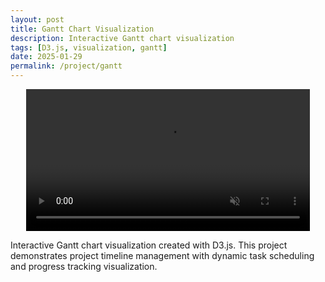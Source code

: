 ```yaml
---
layout: post
title: Gantt Chart Visualization
description: Interactive Gantt chart visualization
tags: [D3.js, visualization, gantt]
date: 2025-01-29
permalink: /project/gantt
---
```


<video width="90%" muted loop autoplay preload="metadata" style="display: block; margin: 0 auto 10px auto;">
  <source src="/images/projects/gantt/gantt2.mp4" type="video/mp4">
  Your browser does not support the video tag.
</video>

Interactive Gantt chart visualization created with D3.js. This project demonstrates project timeline management with dynamic task scheduling and progress tracking visualization. 